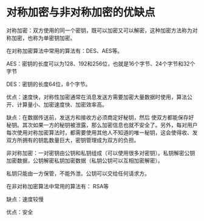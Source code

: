 # 对称加密与非对称加密的优缺点
对称加密：双方使用的同一个密钥，既可以加密又可以解密，这种加密方法称为对称加密，也称为单密钥加密。

在对称加密算法中常用的算法有：DES、AES等。

AES：密钥的长度可以为128、192和256位，也就是16个字节、24个字节和32个字节

DES：密钥的长度64位，8个字节。

优点：速度快，对称性加密通常在消息发送方需要加密大量数据时使用，算法公开、计算量小、加密速度快、加密效率高。

缺点：在数据传送前，发送方和接收方必须商定好秘钥，然后 使双方都能保存好秘钥。其次如果一方的秘钥被泄露，那么加密信息也就不安全了。另外，每对用户每次使用对称加密算法时，都需要使用其他人不知道的唯一秘钥，这会使得收、发双方所拥有的钥匙数量巨大，密钥管理成为双方的负担。

非对称加密：一对密钥由公钥和私钥组成（可以使用很多对密钥）。私钥解密公钥加密数据，公钥解密私钥加密数据（私钥公钥可以互相加密解密）。

私钥只能由一方保管，不能外泄。公钥可以交给任何请求方。

在非对称加密算法中常用的算法有： RSA等

缺点：速度较慢

优点：安全
